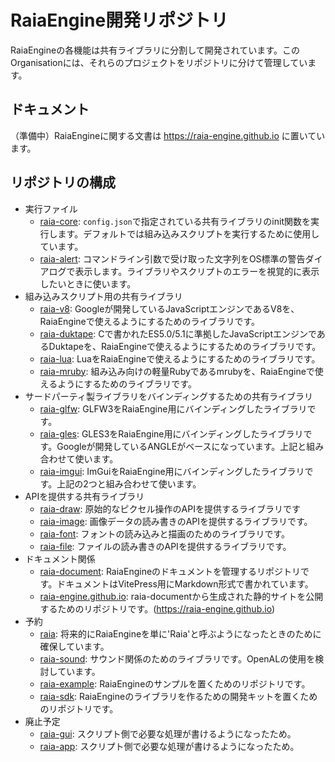 # RaiaEngine開発リポジトリ

RaiaEngineの各機能は共有ライブラリに分割して開発されています。このOrganisationには、それらのプロジェクトをリポジトリに分けて管理しています。

## ドキュメント

（準備中）RaiaEngineに関する文書は https://raia-engine.github.io に置いています。

## リポジトリの構成

- 実行ファイル
  - [raia-core](https://github.com/raia-engine/raia-core): `config.json`で指定されている共有ライブラリのinit関数を実行します。デフォルトでは組み込みスクリプトを実行するために使用しています。
  - [raia-alert](https://github.com/raia-engine/raia-alert): コマンドライン引数で受け取った文字列をOS標準の警告ダイアログで表示します。ライブラリやスクリプトのエラーを視覚的に表示したいときに使います。
- 組み込みスクリプト用の共有ライブラリ
  - [raia-v8](https://github.com/raia-engine/raia-v8): Googleが開発しているJavaScriptエンジンであるV8を、RaiaEngineで使えるようにするためのライブラリです。
  - [raia-duktape](https://github.com/raia-engine/raia-duktape): Cで書かれたES5.0/5.1に準拠したJavaScriptエンジンであるDuktapeを、RaiaEngineで使えるようにするためのライブラリです。
  - [raia-lua](https://github.com/raia-engine/raia-lua): LuaをRaiaEngineで使えるようにするためのライブラリです。
  - [raia-mruby](https://github.com/raia-engine/raia-mruby): 組み込み向けの軽量Rubyであるmrubyを、RaiaEngineで使えるようにするためのライブラリです。
- サードパーティ製ライブラリをバインディングするための共有ライブラリ
  - [raia-glfw](https://github.com/raia-engine/raia-glfw): GLFW3をRaiaEngine用にバインディングしたライブラリです。
  - [raia-gles](https://github.com/raia-engine/raia-gles): GLES3をRaiaEngine用にバインディングしたライブラリです。Googleが開発しているANGLEがベースになっています。上記と組み合わせて使います。
  - [raia-imgui](https://github.com/raia-engine/raia-imgui): ImGuiをRaiaEngine用にバインディングしたライブラリです。上記の2つと組み合わせて使います。
- APIを提供する共有ライブラリ
  - [raia-draw](https://github.com/raia-engine/raia-draw): 原始的なピクセル操作のAPIを提供するライブラリです
  - [raia-image](https://github.com/raia-engine/raia-image): 画像データの読み書きのAPIを提供するライブラリです。
  - [raia-font](https://github.com/raia-engine/raia-font): フォントの読み込みと描画のためのライブラリです。
  - [raia-file](https://github.com/raia-engine/raia-file): ファイルの読み書きのAPIを提供するライブラリです。
- ドキュメント関係
  - [raia-document](https://github.com/raia-engine/raia-document): RaiaEngineのドキュメントを管理するリポジトリです。ドキュメントはVitePress用にMarkdown形式で書かれています。
  - [raia-engine.github.io](https://github.com/raia-engine/raia-engine.github.io): raia-documentから生成された静的サイトを公開するためのリポジトリです。(https://raia-engine.github.io)
- 予約
  - [raia](https://github.com/raia-engine/raia): 将来的にRaiaEngineを単に'Raia'と呼ぶようになったときのために確保しています。
  - [raia-sound](https://github.com/raia-engine/raia-sound): サウンド関係のためのライブラリです。OpenALの使用を検討しています。
  - [raia-example](https://github.com/raia-engine/raia-example): RaiaEngineのサンプルを置くためのリポジトリです。
  - [raia-sdk](https://github.com/raia-engine/raia-sdk): RaiaEngineのライブラリを作るための開発キットを置くためのリポジトリです。
- 廃止予定
  - [raia-gui](https://github.com/raia-engine/raia-gui): スクリプト側で必要な処理が書けるようになったため。
  - [raia-app](https://github.com/raia-engine/raia-gui): スクリプト側で必要な処理が書けるようになったため。
